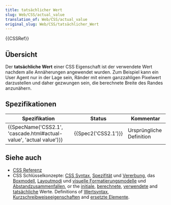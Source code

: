 ```yaml
---
title: tatsächlicher Wert
slug: Web/CSS/actual_value
translation_of: Web/CSS/actual_value
original_slug: Web/CSS/tatsächlicher_Wert
---
```

{{CSSRef}}

## Übersicht

Der **tatsächliche Wert** einer CSS Eigenschaft ist der verwendete Wert nachdem alle Annäherungen angewendet wurden. Zum Beispiel kann ein User Agent nur in der Lage sein, Ränder mit einem ganzzahligen Pixelwert darzustellen und daher gezwungen sein, die berechnete Breite des Randes anzunähern.

## Spezifikationen

| Spezifikation                                                                            | Status                   | Kommentar                |
| ---------------------------------------------------------------------------------------- | ------------------------ | ------------------------ |
| {{SpecName('CSS2.1', 'cascade.html#actual-value', 'actual value')}} | {{Spec2('CSS2.1')}} | Ursprüngliche Definition |

## Siehe auch

- [CSS Referenz](/de/docs/Web/CSS/Referenz)
- CSS Schlüsselkonzepte:
  [CSS Syntax](/de/docs/Web/CSS/Syntax "Syntax"),
  [Spezifität](/de/docs/Web/CSS/Spezifität "Spezifität") und
  [Vererbung](/de/docs/Web/CSS/Vererbung "Vererbung"),
  das [Boxmodell](/de/docs/Web/CSS/Boxmodell "Boxmodell"),
  [Layoutmodi](/de/docs/Web/CSS/Layoutmodi "CSS Layoutmodi") und
  [visuelle Formatierungsmodelle](/de/docs/Web/Guide/CSS/Visuelles_Formatierungsmodell "Visuelles Formatierungsmodell")
  und [Abstandzusammenfallen](/de/docs/Web/CSS/Boxmodell/Abstandzusammenfallen_meistern "Abstandzusammenfallen"),
  or the [initiale](/de/docs/Web/CSS/Initialwert "Initialwert"),
  [berechnete](/de/docs/Web/CSS/berechneter_Wert "berechneter Wert"),
  [verwendete](/de/docs/Web/CSS/verwendeter_Wert "verwendeter Wert")
  and [tatsächliche](/de/docs/Web/CSS/tatsächlicher_Wert "tatsächlicher Wert") Werte.
  Definitions of [Wertsyntax](/de/docs/Web/CSS/Wertdefinitionssyntax "Wertdefinitionssyntax"),
  [Kurzschreibweiseeigenschaften](/de/docs/Web/CSS/Kurzschreibweiseeigenschaften "Kurzschreibweiseeigenschaften")
  and [ersetzte Elemente](/de/docs/Web/CSS/ersetztes_Element "Ersetztes Element").
